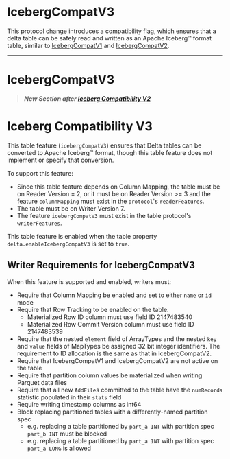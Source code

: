 # IcebergCompatV3

This protocol change introduces a compatibility flag, which ensures that a delta table can be safely
read and written as an Apache Iceberg™ format table, similar to
[IcebergCompatV1](https://github.com/delta-io/delta/blob/master/PROTOCOL.md#iceberg-compatibility-v1)
and
[IcebergCompatV2](https://github.com/delta-io/delta/blob/master/PROTOCOL.md#iceberg-compatibility-v2).

--------

# IcebergCompatV3
> ***New Section after [Iceberg Compatibility V2](#iceberg-compatibility-v2)***

# Iceberg Compatibility V3

This table feature (`icebergCompatV3`) ensures that Delta tables can be converted to Apache Iceberg™ format, though this table feature does not implement or specify that conversion.

To support this feature:
- Since this table feature depends on Column Mapping, the table must be on Reader Version = 2, or it must be on Reader Version >= 3 and the feature `columnMapping` must exist in the `protocol`'s `readerFeatures`.
- The table must be on Writer Version 7.
- The feature `icebergCompatV3` must exist in the table protocol's `writerFeatures`.

This table feature is enabled when the table property `delta.enableIcebergCompatV3` is set to `true`.

## Writer Requirements for IcebergCompatV3

When this feature is supported and enabled, writers must:
- Require that Column Mapping be enabled and set to either `name` or `id` mode
- Require that Row Tracking to be enabled on the table.
  - Materialized Row ID column must use field ID 2147483540
  - Materialized Row Commit Version column must use field ID 2147483539
- Require that the nested `element` field of ArrayTypes and the nested `key` and `value` fields of MapTypes be assigned 32 bit integer identifiers. The requirement to ID allocation is the same as that in IcebergCompatV2.
- Require that IcebergCompatV1 and IcebergCompatV2 are not active on the table
- Require that partition column values be materialized when writing Parquet data files
- Require that all new `AddFile`s committed to the table have the `numRecords` statistic populated in their `stats` field
- Require writing timestamp columns as int64
- Block replacing partitioned tables with a differently-named partition spec
  - e.g. replacing a table partitioned by `part_a INT` with partition spec `part_b INT` must be blocked
  - e.g. replacing a table partitioned by `part_a INT` with partition spec `part_a LONG` is allowed